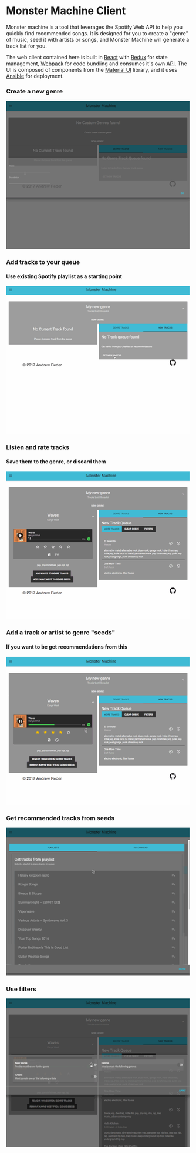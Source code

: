 # Monster Machine Client

Monster machine is a tool that leverages the Spotify Web API to help you quickly find recommended songs. It is designed for you to create a "genre" of music, seed it with artists or songs, and Monster Machine will generate a track list for you.

The web client contained here is built in [React](https://facebook.github.io/react/) with [Redux](http://redux.js.org/) for state management, [Webpack](https://webpack.github.io/) for code bundling and consumes it's own [API](https://github.com/avidreder/monmach-api). The UI is composed of components from the [Material UI](http://www.material-ui.com/#/) library, and it uses [Ansible](https://www.ansible.com/) for deployment.

### Create a new genre
![Use Filters](demo/NewGenre.gif)
### Add tracks to your queue
#### Use existing Spotify playlist as a starting point
![AddTracksFromPlaylist](demo/AddTracksFromPlaylist.gif)
### Listen and rate tracks
#### Save them to the genre, or discard them
![ListenAndRate](demo/ListenAndRate.gif)
### Add a track or artist to genre "seeds"
#### If you want to be get recommendations from this
![AddSeeds](demo/AddSeeds.gif)
### Get recommended tracks from seeds
![GetRecommended](demo/GetRecommended.gif)
### Use filters
![Use Filters](demo/UseFilters.gif)
